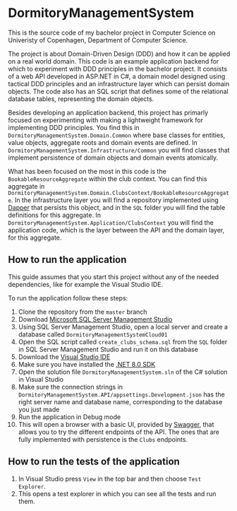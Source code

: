 # DormitoryManagementSystem

This is the source code of my bachelor project in Computer Science on Univeristy of Copenhagen, Department of Computer Science.

The project is about Domain-Driven Design (DDD) and how it can be applied on a real world domain. This code is an example application backend for which to experiment with DDD principles in the bachelor project. It consists of a web API developed in ASP.NET in C#, a domain model designed using tactical DDD principles and an infrastructure layer which can persist domain objects. The code also has an SQL script that defines some of the relational database tables, representing the domain objects.

Besides developing an application backend, this project has primarly focused on experimenting with making a lightweight framework for implementing DDD principles. You find this in `DormitoryManagementSystem.Domain.Common` where base classes for entities, value objects, aggregate roots and domain events are defined. In `DormitoryManagementSystem.Infrastructure/Common` you will find classes that implement persistence of domain objects and domain events atomically.

What has been focused on the most in this code is the `BookableResourceAggregate` within the club context. You can find this aggregate in `DormitoryManagementSystem.Domain.ClubsContext/BookableResourceAggregate`. In the infrastructure layer you will find a repository implemented using [Dapper](https://www.learndapper.com/) that persists this object, and in the `SQL` folder you will find the table definitions for this aggregate. In `DormitoryManagementSystem.Application/ClubsContext` you will find the application code, which is the layer between the API and the domain layer, for this aggregate.


## How to run the application

This guide assumes that you start this project without any of the needed dependencies, like for example the Visual Studio IDE.

To run the application follow these steps:

1. Clone the repository from the `master` branch
2. Download [Microsoft SQL Server Management Studio](https://learn.microsoft.com/en-us/sql/ssms/download-sql-server-management-studio-ssms?view=sql-server-ver16)
3. Using SQL Server Management Studio, open a local server and create a  database called `DormitoryManagementSystemCloud01`
4. Open the SQL script called `create_clubs_schema.sql` from the `SQL` folder in SQL Server Management Studio and run it on this database
5. Download the [Visual Studio IDE](https://visualstudio.microsoft.com/)
6. Make sure you have installed the [.NET 8.0 SDK](https://dotnet.microsoft.com/en-us/download/visual-studio-sdks)
7. Open the solution file `DormitoryManagementSystem.sln` of the C# solution in Visual Studio
8. Make sure the connection strings in `DormitoryManagementSystem.API/appsettings.Development.json` has the right server name and database name, corresponding to the database you just made
9. Run the application in Debug mode
10. This will open a browser with a basic UI, provided by [Swagger](https://swagger.io/), that allows you to try the different endpoints of the API. The ones that are fully implemented with persistence is the `Clubs` endpoints.


## How to run the tests of the application

1. In Visual Studio press `View` in the top bar and then choose `Test Explorer`.
2. This opens a test explorer in which you can see all the tests and run them.

